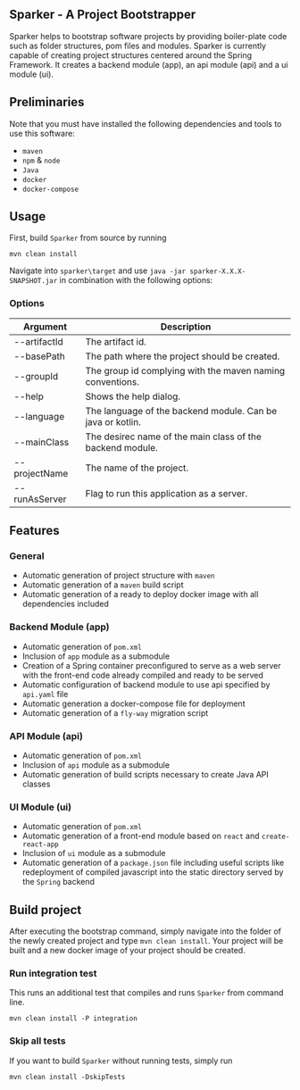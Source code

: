 ## Sparker - A Project Bootstrapper

Sparker helps to bootstrap software projects by providing boiler-plate code such as folder structures, pom files and modules.
Sparker is currently capable of creating project structures centered around the Spring Framework.
It creates a backend module (app), an api module (api) and a ui module (ui).

## Preliminaries

Note that you must have installed the following dependencies and tools to use this software:
* `maven`
* `npm` & `node`
* `Java`
* `docker`
* `docker-compose`

## Usage

First, build `Sparker` from source by running

``mvn clean install``

Navigate into `sparker\target` and use `java -jar sparker-X.X.X-SNAPSHOT.jar` in combination with the following options:

### Options

| Argument            | Description                                                |
|---------------------|------------------------------------------------------------|
| --artifactId        | The artifact id.                                           |
| --basePath          | The path where the project should be created.              |
| --groupId           | The group id complying with the maven naming conventions.  |
| --help              | Shows the help dialog.                                     |
| --language          | The language of the backend module. Can be java or kotlin. |
| --mainClass         | The desirec name of the main class of the backend module.  |
| --projectName       | The name of the project.                                   |
| --runAsServer       | Flag to run this application as a server.                  |


## Features

### General
* Automatic generation of project structure with `maven`
* Automatic generation of a `maven` build script
* Automatic generation of a ready to deploy docker image with all dependencies included

### Backend Module (app)
* Automatic generation of `pom.xml`
* Inclusion of `app` module as a submodule
* Creation of a Spring container preconfigured to serve as a web server with the front-end code already compiled and ready to be served
* Automatic configuration of backend module to use api specified by `api.yaml` file
* Automatic generation a docker-compose file for deployment
* Automatic generation of a `fly-way` migration script

### API Module (api)
* Automatic generation of `pom.xml`
* Inclusion of `api` module as a submodule
* Automatic generation of build scripts necessary to create Java API classes

### UI Module (ui)
* Automatic generation of `pom.xml`
* Automatic generation of a front-end module based on `react` and `create-react-app`
* Inclusion of `ui` module as a submodule
* Automatic generation of a `package.json` file including useful scripts like redeployment of compiled javascript into the static directory served by the `Spring` backend

## Build project

After executing the bootstrap command, simply navigate into the folder of the newly created project and type
``mvn clean install``. Your project will be built and a new docker image of your project should be created.

### Run integration test

This runs an additional test that compiles and runs `Sparker` from command line.

``mvn clean install -P integration``

### Skip all tests

If you want to build `Sparker` without running tests, simply run

``mvn clean install -DskipTests``

